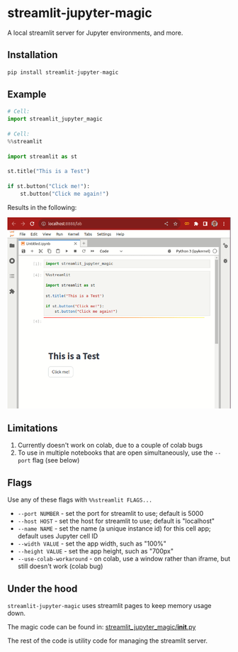 # streamlit-jupyter-magic

A local streamlit server for Jupyter environments, and more.

## Installation

```python
pip install streamlit-jupyter-magic
```

## Example

```python
# Cell:
import streamlit_jupyter_magic

# Cell:
%%streamlit 

import streamlit as st

st.title("This is a Test")

if st.button("Click me!"):
    st.button("Click me again!")
```

Results in the following:

![Jupyter Magic Demo](https://github.com/comet-ml/streamlit-jupyter-magic/blob/main/images/demo.gif?raw=true)

## Limitations

1. Currently doesn't work on colab, due to a couple of colab bugs
2. To use in multiple notebooks that are open simultaneously,  use the `--port` flag (see below)

## Flags

Use any of these flags with `%%streamlit FLAGS...`

* `--port NUMBER` - set the port for streamlit to use; default is 5000
* `--host HOST` - set the host for streamlit to use; default is "localhost"
* `--name NAME` - set the name (a unique instance id) for this cell app; default uses Jupyter cell ID
* `--width VALUE` - set the app width, such as "100%" 
* `--height VALUE` - set the app height, such as "700px" 
* `--use-colab-workaround` - on colab, use a window rather than iframe, but still doesn't work (colab bug)

## Under the hood

`streamlit-jupyter-magic` uses streamlit pages to keep memory usage down.

The magic code can be found in: [streamlit_jupyter_magic/__init__.py](https://github.com/comet-ml/streamlit-jupyter-magic/blob/main/streamlit_jupyter_magic/__init__.py)

The rest of the code is utility code for managing the streamlit server.
